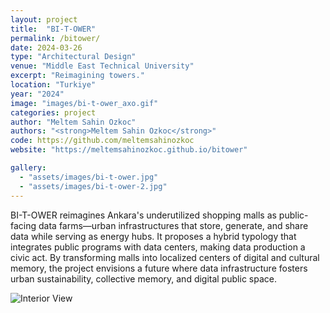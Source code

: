 ```yaml
---
layout: project
title:  "BI-T-OWER"
permalink: /bitower/
date: 2024-03-26
type: "Architectural Design"
venue: "Middle East Technical University"
excerpt: "Reimagining towers."
location: "Turkiye"
year: "2024"
image: "images/bi-t-ower_axo.gif"
categories: project
author: "Meltem Sahin Ozkoc"
authors: "<strong>Meltem Sahin Ozkoc</strong>"
code: https://github.com/meltemsahinozkoc
website: "https://meltemsahinozkoc.github.io/bitower"

gallery:
  - "assets/images/bi-t-ower.jpg"
  - "assets/images/bi-t-ower-2.jpg"
---
```

BI-T-OWER reimagines Ankara's underutilized shopping malls as public-facing data farms—urban infrastructures that store, generate, and share data while serving as energy hubs. It proposes a hybrid typology that integrates public programs with data centers, making data production a civic act. By transforming malls into localized centers of digital and cultural memory, the project envisions a future where data infrastructure fosters urban sustainability, collective memory, and digital public space.


![Interior View](/img/bi-t-ower_axo.gif)